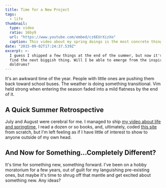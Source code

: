 ```yaml
---
title: Time for a New Project
tags:
  - life
thumbnail:
  type: video
  ratio: 16by9
  url: "https://www.youtube.com/embed/cz6EUrXizXo"
  caption: This video about my spring doings is the most concrete thing I made in July.
date: "2015-09-02T17:24:37.539Z"
excerpt: >-
  I guess I shipped a few things at the end of the summer, but now it's time to
  find the next biggish thing. Will I be able to emerge from the inspirational
  doldrums?
---
```


It's an awkward time of the year. People with little ones are pushing them back toward school buses. The weather is doing something transitional. Vim held strong when entering the season faded into a mild flatness by the end of it.

## A Quick Summer Retrospective

July and August were cerebral for me. I managed to ship [my video about life and springtime](https://www.youtube.com/watch?v=cz6EUrXizXo), I read a dozen or so books, and, ultimately, coded [this site](http://www.lyza.com) from scratch, but I'm left feeling as if I have little of interest to show to anyone outside of my own head.

## And Now for Something...Completely Different?

It's time for something new, something forward. I've been on a hobby moratorium for a few years, out of guilt for my languishing pre-existing ones, but maybe it's time to shrug off that mantle and get excited about something new. Any ideas?
